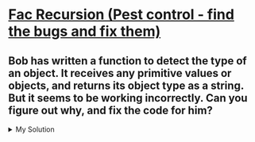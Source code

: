 # [Fac Recursion (Pest control - find the bugs and fix them)](https://www.codewars.com/kata/58dd98fe8d29b0f30d0002bd)

## Bob has written a function to detect the type of an object. It receives any primitive values or objects, and returns its object type as a string. But it seems to be working incorrectly. Can you figure out why, and fix the code for him?

<details><summary>My Solution</summary>

```js
function objectType(obj) {
  if (arguments.length === 0) return "[object Null]";

  return Object.prototype.toString.call(obj);
}
```

</details>
